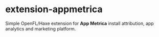 extension-appmetrica
=============

Simple OpenFL/Haxe extension for <b>App Metrica</b> install attribution, app analytics and marketing platform.

